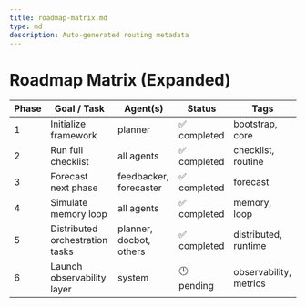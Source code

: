 ```yaml
---
title: roadmap-matrix.md
type: md
description: Auto-generated routing metadata
---
```


# Roadmap Matrix (Expanded)

| Phase | Goal / Task                        | Agent(s)                   | Status        | Tags                       |
|-------|------------------------------------|----------------------------|----------------|----------------------------|
| 1     | Initialize framework               | planner                    | ✅ completed   | bootstrap, core            |
| 2     | Run full checklist                 | all agents                 | ✅ completed   | checklist, routine         |
| 3     | Forecast next phase                | feedbacker, forecaster     | ✅ completed   | forecast                   |
| 4     | Simulate memory loop               | all agents                 | ✅ completed   | memory, loop               |
| 5     | Distributed orchestration tasks    | planner, docbot, others    | ✅ completed   | distributed, runtime       |
| 6     | Launch observability layer         | system                     | 🕒 pending     | observability, metrics     |


<!-- linked feature: memory bank -->

<!-- linked feature: pipelines -->

<!-- linked feature: logs -->

<!-- linked feature: checklists -->

<!-- linked feature: routines -->

<!-- linked feature: identities -->

<!-- linked feature: goals -->

<!-- linked feature: specs -->

<!-- linked feature: schemas -->

<!-- linked feature: config -->

<!-- linked feature: diary -->

<!-- linked feature: evaluation -->

<!-- linked feature: feedbacks -->

<!-- linked feature: forecasts -->

<!-- linked feature: governance -->

<!-- linked feature: intents -->

<!-- linked feature: plans -->

<!-- linked feature: simulations -->

<!-- linked feature: tests -->

<!-- linked feature: tooling -->

<!-- linked feature: routing metadata -->